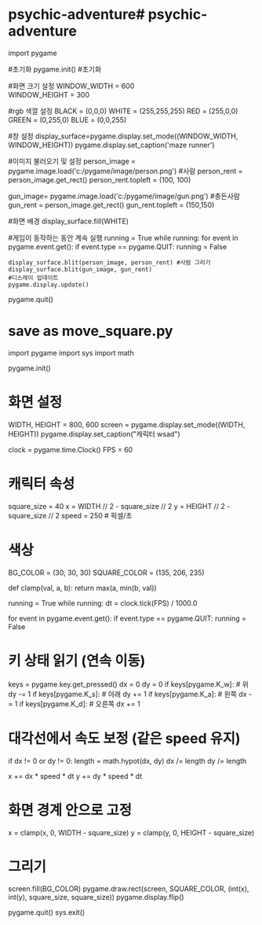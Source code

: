 # psychic-adventure# psychic-adventure

import pygame

#초기화
pygame.init()                           #초기화

#화면 크기 설정
WINDOW_WIDTH = 600       
WINDOW_HEIGHT = 300  

#rgb 색깔 설정
BLACK = (0,0,0)
WHITE = (255,255,255)
RED = (255,0,0)
GREEN = (0,255,0)
BLUE = (0,0,255)

#창 설정
display_surface=pygame.display.set_mode((WINDOW_WIDTH, WINDOW_HEIGHT))
pygame.display.set_caption('maze runner')

#이미지 불러오기 및 설정
person_image = pygame.image.load('c:/pygame/image/person.png')   #사람
person_rent = person_image.get_rect()
person_rent.topleft = (100, 100)

gun_image= pygame.image.load('c:/pygame/image/gun.png')         #총든사람
gun_rent = person_image.get_rect()
gun_rent.topleft = (150,150)

#화면 배경
display_surface.fill(WHITE)

#게임이 동작하는 동안 계속 실행
running = True
while running:
    for event in pygame.event.get():
        if event.type == pygame.QUIT:
            running = False

    display_surface.blit(person_image, person_rent) #사람 그리기
    display_surface.blit(gun_image, gun_rent)
    #디스레이 업데이트
    pygame.display.update()

pygame.quit()
# save as move_square.py
import pygame
import sys
import math

pygame.init()

# 화면 설정
WIDTH, HEIGHT = 800, 600
screen = pygame.display.set_mode((WIDTH, HEIGHT))
pygame.display.set_caption("캐릭터 wsad")

clock = pygame.time.Clock()
FPS = 60

# 캐릭터 속성
square_size = 40
x = WIDTH // 2 - square_size // 2
y = HEIGHT // 2 - square_size // 2
speed = 250  # 픽셀/초

# 색상
BG_COLOR = (30, 30, 30)
SQUARE_COLOR = (135, 206, 235)

def clamp(val, a, b):
    return max(a, min(b, val))

running = True
while running:
    dt = clock.tick(FPS) / 1000.0  

   for event in pygame.event.get():
        if event.type == pygame.QUIT:
            running = False

 # 키 상태 읽기 (연속 이동)
 keys = pygame.key.get_pressed()
    dx = 0
    dy = 0
 if keys[pygame.K_w]:  # 위
        dy -= 1
 if keys[pygame.K_s]:  # 아래
        dy += 1
 if keys[pygame.K_a]:  # 왼쪽
        dx -= 1
 if keys[pygame.K_d]:  # 오른쪽
        dx += 1

 # 대각선에서 속도 보정 (같은 speed 유지)
 if dx != 0 or dy != 0:
        length = math.hypot(dx, dy)
        dx /= length
        dy /= length

 x += dx * speed * dt
 y += dy * speed * dt

 # 화면 경계 안으로 고정
 x = clamp(x, 0, WIDTH - square_size)
 y = clamp(y, 0, HEIGHT - square_size)

 # 그리기
 screen.fill(BG_COLOR)
 pygame.draw.rect(screen, SQUARE_COLOR, (int(x), int(y), square_size, square_size))
 pygame.display.flip()

pygame.quit()
sys.exit()

